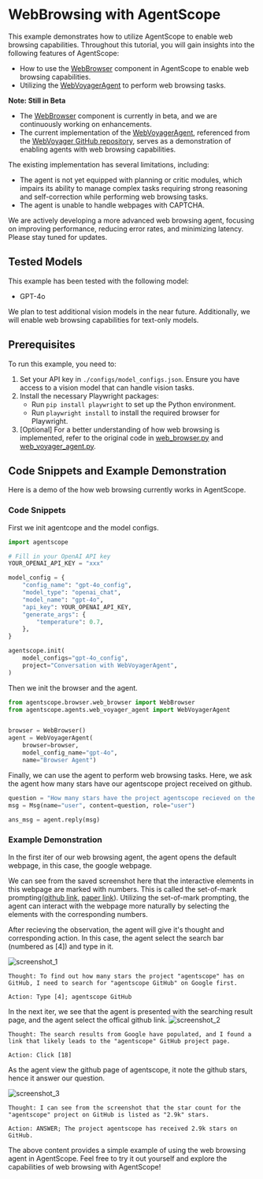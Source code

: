 # WebBrowsing with AgentScope

This example demonstrates how to utilize AgentScope to enable web browsing capabilities. Throughout this tutorial, you will gain insights into the following features of AgentScope:

- How to use the [WebBrowser](../../src/agentscope/browser/web_browser.py) component in AgentScope to enable web browsing capabilities.
- Utilizing the [WebVoyagerAgent](../../src/agentscope/agents/web_voyager_agent.py) to perform web browsing tasks.

**Note: Still in Beta**
- The [WebBrowser](../../src/agentscope/browser/web_browser.py) component is currently in beta, and we are continuously working on enhancements.
- The current implementation of the [WebVoyagerAgent](../../src/agentscope/agents/web_voyager_agent.py), referenced from the [WebVoyager GitHub repository](https://github.com/MinorJerry/WebVoyager/tree/main), serves as a demonstration of enabling agents with web browsing capabilities.

The existing implementation has several limitations, including:
- The agent is not yet equipped with planning or critic modules, which impairs its ability to manage complex tasks requiring strong reasoning and self-correction while performing web browsing tasks.
- The agent is unable to handle webpages with CAPTCHA.

We are actively developing a more advanced web browsing agent, focusing on improving performance, reducing error rates, and minimizing latency. Please stay tuned for updates.

## Tested Models

This example has been tested with the following model:
- GPT-4o

We plan to test additional vision models in the near future. Additionally, we will enable web browsing capabilities for text-only models.

## Prerequisites

To run this example, you need to:

1. Set your API key in `./configs/model_configs.json`. Ensure you have access to a vision model that can handle vision tasks.
2. Install the necessary Playwright packages:
    - Run `pip install playwright` to set up the Python environment.
    - Run `playwright install` to install the required browser for Playwright.
3. [Optional] For a better understanding of how web browsing is implemented, refer to the original code in [web_browser.py](../../src/agentscope/browser/web_browser.py) and [web_voyager_agent.py](../../src/agentscope/agents/web_voyager_agent.py).


## Code Snippets and Example Demonstration

Here is a demo of the how web browsing currently works in AgentScope.

### Code Snippets

First we init agentcope and the model configs.

```python
import agentscope

# Fill in your OpenAI API key
YOUR_OPENAI_API_KEY = "xxx"

model_config = {
    "config_name": "gpt-4o_config",
    "model_type": "openai_chat",
    "model_name": "gpt-4o",
    "api_key": YOUR_OPENAI_API_KEY,
    "generate_args": {
        "temperature": 0.7,
    },
}

agentscope.init(
    model_configs="gpt-4o_config",
    project="Conversation with WebVoyagerAgent",
)
```

Then we init the browser and the agent.

``` python
from agentscope.browser.web_browser import WebBrowser
from agentscope.agents.web_voyager_agent import WebVoyagerAgent


browser = WebBrowser()
agent = WebVoyagerAgent(
    browser=browser,
    model_config_name="gpt-4o",
    name="Browser Agent")
```

Finally, we can use the agent to perform web browsing tasks.
Here, we ask the agent how many stars have our agentscope project received on github.

```python
question = "How many stars have the project agentscope recieved on the github?"
msg = Msg(name="user", content=question, role="user")

ans_msg = agent.reply(msg)
```

### Example Demonstration

In the first iter of our web browsing agent, the agent opens the default webpage, in this case, the google webpage.

We can see from the saved screenshot here that the interactive elements in this webpage are marked with numbers. This is called the set-of-mark prompting([github link](https://github.com/microsoft/SoM), [paper link](https://arxiv.org/abs/2310.11441)). Utilizing the set-of-mark prompting, the agent can interact with the webpage more naturally by selecting the elements with the corresponding numbers.

After recieving the observation, the agent will give it's thought and corresponding action.
In this case, the agent select the search bar (numbered as [4]) and type in it.

![screenshot_1](https://github.com/garyzhang99/agentscope/assets/46197280/9de208b8-4ef4-4b4f-9328-2f7bb500fcb2)


```
Thought: To find out how many stars the project "agentscope" has on GitHub, I need to search for "agentscope GitHub" on Google first.

Action: Type [4]; agentscope GitHub
```


In the next iter, we see that the agent is presented with the searching result page, and the agent select the offical github link.
![screenshot_2](https://github.com/garyzhang99/agentscope/assets/46197280/9b6708c6-eced-4d8b-8ebe-cdbd197b40ea)

```
Thought: The search results from Google have populated, and I found a link that likely leads to the "agentscope" GitHub project page.

Action: Click [18]
```

As the agent view the github page of agentscope, it note the github stars, hence it answer our question.

![screenshot_3](https://github.com/garyzhang99/agentscope/assets/46197280/5cad5472-b45b-4ef3-a8fa-324d5a20073a)


```
Thought: I can see from the screenshot that the star count for the "agentscope" project on GitHub is listed as "2.9k" stars.

Action: ANSWER; The project agentscope has received 2.9k stars on GitHub.
```

The above content provides a simple example of using the web browsing agent in AgentScope. Feel free to try it out yourself and explore the capabilities of web browsing with AgentScope!

